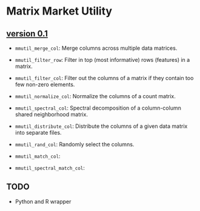 # Matrix Market Utility

## [version 0.1](mmutil-0.1.tar.gz)

* `mmutil_merge_col`: Merge columns across multiple data matrices.

* `mmutil_filter_row`: Filter in top (most informative) rows (features) in a matrix.

* `mmutil_filter_col`: Filter out the columns of a matrix if they contain too few non-zero elements.

* `mmutil_normalize_col`: Normalize the columns of a count matrix.

* `mmutil_spectral_col`: Spectral decomposition of a column-column shared neighborhood matrix.

* `mmutil_distribute_col`: Distribute the columns of a given data matrix into separate files.

* `mmutil_rand_col`: Randomly select the columns.

* `mmutil_match_col`:

* `mmutil_spectral_match_col`:

## TODO

* Python and R wrapper
